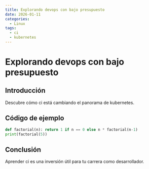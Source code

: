 ```yaml
---
title: Explorando devops con bajo presupuesto
date: 2026-01-11
categories:
  - Linux
tags:
  - ci
  - kubernetes
---
```


# Explorando devops con bajo presupuesto

## Introducción

Descubre cómo ci está cambiando el panorama de kubernetes.

## Código de ejemplo

```python
def factorial(n): return 1 if n == 0 else n * factorial(n-1)
print(factorial(5))
```

## Conclusión

Aprender ci es una inversión útil para tu carrera como desarrollador.